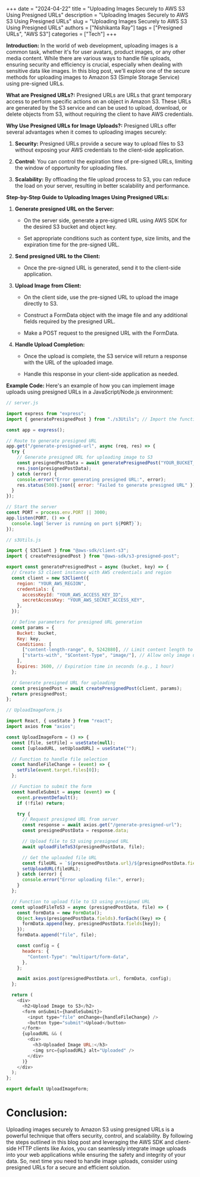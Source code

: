 +++
date = "2024-04-22"
title = "Uploading Images Securely to AWS S3 Using Presigned URLs"
description = "Uploading Images Securely to AWS S3 Using Presigned URLs"
slug = "Uploading Images Securely to AWS S3 Using Presigned URLs"
authors = ["Nishikanta Ray"]
tags = ["Presigned URLs", "AWS S3"]
categories = ["Tech"]
+++

**Introduction:** In the world of web development, uploading images is a common task, whether it's for user avatars, product images, or any other media content. While there are various ways to handle file uploads, ensuring security and efficiency is crucial, especially when dealing with sensitive data like images. In this blog post, we'll explore one of the secure methods for uploading images to Amazon S3 (Simple Storage Service) using pre-signed URLs.

**What are Presigned URLs?:** Presigned URLs are URLs that grant temporary access to perform specific actions on an object in Amazon S3. These URLs are generated by the S3 service and can be used to upload, download, or delete objects from S3, without requiring the client to have AWS credentials.

**Why Use Presigned URLs for Image Uploads?:** Presigned URLs offer several advantages when it comes to uploading images securely:

1. **Security:** Presigned URLs provide a secure way to upload files to S3 without exposing your AWS credentials to the client-side application.
    
2. **Control:** You can control the expiration time of pre-signed URLs, limiting the window of opportunity for uploading files.
    
3. **Scalability:** By offloading the file upload process to S3, you can reduce the load on your server, resulting in better scalability and performance.
    

**Step-by-Step Guide to Uploading Images Using Presigned URLs:**

1. **Generate presigned URL on the Server:**
    
    * On the server side, generate a pre-signed URL using AWS SDK for the desired S3 bucket and object key.
        
    * Set appropriate conditions such as content type, size limits, and the expiration time for the pre-signed URL.
        
2. **Send presigned URL to the Client:**
    
    * Once the pre-signed URL is generated, send it to the client-side application.
        
3. **Upload Image from Client:**
    
    * On the client side, use the pre-signed URL to upload the image directly to S3.
        
    * Construct a FormData object with the image file and any additional fields required by the presigned URL.
        
    * Make a POST request to the presigned URL with the FormData.
        
4. **Handle Upload Completion:**
    
    * Once the upload is complete, the S3 service will return a response with the URL of the uploaded image.
        
    * Handle this response in your client-side application as needed.
        

**Example Code:** Here's an example of how you can implement image uploads using presigned URLs in a JavaScript/Node.js environment:

```javascript
// server.js

import express from "express";
import { generatePresignedPost } from "./s3Utils"; // Import the function to generate presigned URL

const app = express();

// Route to generate presigned URL
app.get("/generate-presigned-url", async (req, res) => {
  try {
    // Generate presigned URL for uploading image to S3
    const presignedPostData = await generatePresignedPost("YOUR_BUCKET_NAME", "YOUR_OBJECT_KEY");
    res.json(presignedPostData);
  } catch (error) {
    console.error("Error generating presigned URL:", error);
    res.status(500).json({ error: "Failed to generate presigned URL" });
  }
});

// Start the server
const PORT = process.env.PORT || 3000;
app.listen(PORT, () => {
  console.log(`Server is running on port ${PORT}`);
});
```

```javascript
// s3Utils.js

import { S3Client } from "@aws-sdk/client-s3";
import { createPresignedPost } from "@aws-sdk/s3-presigned-post";

export const generatePresignedPost = async (bucket, key) => {
  // Create S3 client instance with AWS credentials and region
  const client = new S3Client({
    region: "YOUR_AWS_REGION",
    credentials: {
      accessKeyId: "YOUR_AWS_ACCESS_KEY_ID",
      secretAccessKey: "YOUR_AWS_SECRET_ACCESS_KEY",
    },
  });

  // Define parameters for presigned URL generation
  const params = {
    Bucket: bucket,
    Key: key,
    Conditions: [
      ["content-length-range", 0, 5242880], // Limit content length to 5 MB
      ["starts-with", "$Content-Type", "image/"], // Allow only image uploads
    ],
    Expires: 3600, // Expiration time in seconds (e.g., 1 hour)
  };

  // Generate presigned URL for uploading
  const presignedPost = await createPresignedPost(client, params);
  return presignedPost;
};
```

```javascript
// UploadImageForm.js

import React, { useState } from "react";
import axios from "axios";

const UploadImageForm = () => {
  const [file, setFile] = useState(null);
  const [uploadURL, setUploadURL] = useState("");

  // Function to handle file selection
  const handleFileChange = (event) => {
    setFile(event.target.files[0]);
  };

  // Function to submit the form
  const handleSubmit = async (event) => {
    event.preventDefault();
    if (!file) return;

    try {
      // Request presigned URL from server
      const response = await axios.get("/generate-presigned-url");
      const presignedPostData = response.data;

      // Upload file to S3 using presigned URL
      await uploadFileToS3(presignedPostData, file);

      // Get the uploaded file URL
      const fileURL = `${presignedPostData.url}/${presignedPostData.fields.key}`;
      setUploadURL(fileURL);
    } catch (error) {
      console.error("Error uploading file:", error);
    }
  };

  // Function to upload file to S3 using presigned URL
  const uploadFileToS3 = async (presignedPostData, file) => {
    const formData = new FormData();
    Object.keys(presignedPostData.fields).forEach((key) => {
      formData.append(key, presignedPostData.fields[key]);
    });
    formData.append("file", file);

    const config = {
      headers: {
        "Content-Type": "multipart/form-data",
      },
    };

    await axios.post(presignedPostData.url, formData, config);
  };

  return (
    <div>
      <h2>Upload Image to S3</h2>
      <form onSubmit={handleSubmit}>
        <input type="file" onChange={handleFileChange} />
        <button type="submit">Upload</button>
      </form>
      {uploadURL && (
        <div>
          <h3>Uploaded Image URL:</h3>
          <img src={uploadURL} alt="Uploaded" />
        </div>
      )}
    </div>
  );
};

export default UploadImageForm;
```

# **Conclusion:**

Uploading images securely to Amazon S3 using presigned URLs is a powerful technique that offers security, control, and scalability. By following the steps outlined in this blog post and leveraging the AWS SDK and client-side HTTP clients like Axios, you can seamlessly integrate image uploads into your web applications while ensuring the safety and integrity of your data. So, next time you need to handle image uploads, consider using presigned URLs for a secure and efficient solution.